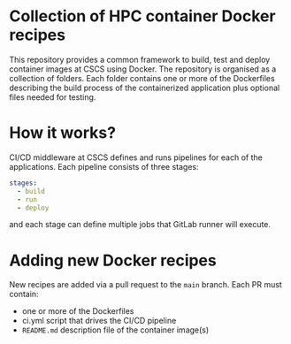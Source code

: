 # Collection of HPC container Docker recipes

This repository provides a common framework to build, test and deploy container images at CSCS using Docker. The
repository is organised as a collection of folders. Each folder contains one or more of the Dockerfiles describing
the build process of the containerized application plus optional files needed for testing.

# How it works?
CI/CD middleware at CSCS defines and runs pipelines for each of the applications. Each pipeline consists of three
stages:
```yml
stages:
  - build
  - run
  - deploy
```
and each stage can define multiple jobs that GitLab runner will execute.


# Adding new Docker recipes
New recipes are added via a pull request to the `main` branch. Each PR must contain:
 - one or more of the Dockerfiles
 - ci.yml script that drives the CI/CD pipeline
 - `README.md` description file of the container image(s)
